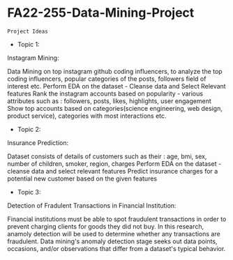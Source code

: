 # FA22-255-Data-Mining-Project

`Project Ideas`

* Topic 1:

Instagram Mining:

Data Mining on top instagram github coding influencers, to analyze the top coding influencers, popular categories of the posts, followers field of interest etc.
Perform EDA on the dataset - Cleanse data and Select Relevant features
Rank the instagram accounts based on popularity - various attributes such as : followers, posts, likes, highlights, user engagement 
Show top accounts based on categories(science engineering, web design, product service), categories with most interactions etc.


* Topic 2:

Insurance Prediction:

Dataset consists of details of customers such as their : age, bmi, sex, number of children, smoker, region, charges
Perform EDA on the dataset - cleanse data and select relevant features
Predict insurance charges for a potential new customer based on the given features

* Topic 3:

Detection of Fradulent Transactions in Financial Institution:

Financial institutions must be able to spot fraudulent transactions in order to prevent charging clients for goods they did not buy. In this research, anamoly detection will be used to determine whether any transactions are fraudulent. Data mining's anomaly detection stage seeks out data points, occasions, and/or observations that differ from a dataset's typical behavior.